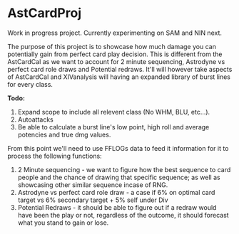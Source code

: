 # AstCardProj

Work in progress project.
Currently experimenting on SAM and NIN next.

The purpose of this project is to showcase how much damage you can potentially gain from perfect card play decision. This is different from the AstCardCal as we want to account for 2 minute sequencing, Astrodyne vs perfect card role draws and Potential redraws. It'll will however take aspects of AstCardCal and XIVanalysis will having an expanded library of burst lines for every class.


**Todo:**
1. Expand scope to include all relevent class (No WHM, BLU, etc...).
2. Autoattacks
3. Be able to calculate a burst line's low point, high roll and average potencies and true dmg values.

From this point we'll need to use FFLOGs data to feed it information for it to process the following functions:
1. 2 Minute sequencing - we want to figure how the best sequence to card people and the chance of drawing that specific sequence; as well as showcasing other similar sequence incase of RNG.
2. Astrodyne vs perfect card role draw - a case if 6% on optimal card target vs 6% secondary target + 5% self under Div
3. Potential Redraws - it should be able to figure out if a redraw would have been the play or not, regardless of the outcome, it should forecast what you stand to gain or lose.
